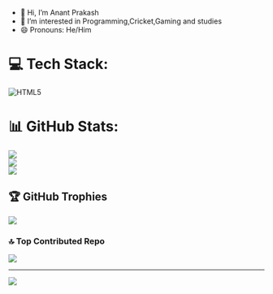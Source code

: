 - 👋 Hi, I’m Anant Prakash
- 👀 I’m interested in Programming,Cricket,Gaming and studies
- 😄 Pronouns: He/Him

# 💻 Tech Stack:
![HTML5](https://img.shields.io/badge/html5-%23E34F26.svg?style=for-the-badge&logo=html5&logoColor=white)
# 📊 GitHub Stats:
![](https://github-readme-stats.vercel.app/api?username=yesap4&theme=dark&hide_border=false&include_all_commits=true&count_private=true)<br/>
![](https://github-readme-streak-stats.herokuapp.com/?user=yesap4&theme=dark&hide_border=false)<br/>
![](https://github-readme-stats.vercel.app/api/top-langs/?username=yesap4&theme=dark&hide_border=false&include_all_commits=true&count_private=true&layout=compact)

## 🏆 GitHub Trophies
![](https://github-profile-trophy.vercel.app/?username=yesap4&theme=radical&no-frame=false&no-bg=false&margin-w=4)

### 🔝 Top Contributed Repo
![](https://github-contributor-stats.vercel.app/api?username=yesap4&limit=5&theme=dark&combine_all_yearly_contributions=true)

---
[![](https://visitcount.itsvg.in/api?id=yesap4&icon=0&color=0)](https://visitcount.itsvg.in)

<!-- Proudly created with GPRM ( https://gprm.itsvg.in ) -->
<!---
yesap4/yesap4 is a ✨ special ✨ repository because its `README.md` (this file) appears on your GitHub profile.
You can click the Preview link to take a look at your changes.
--->
